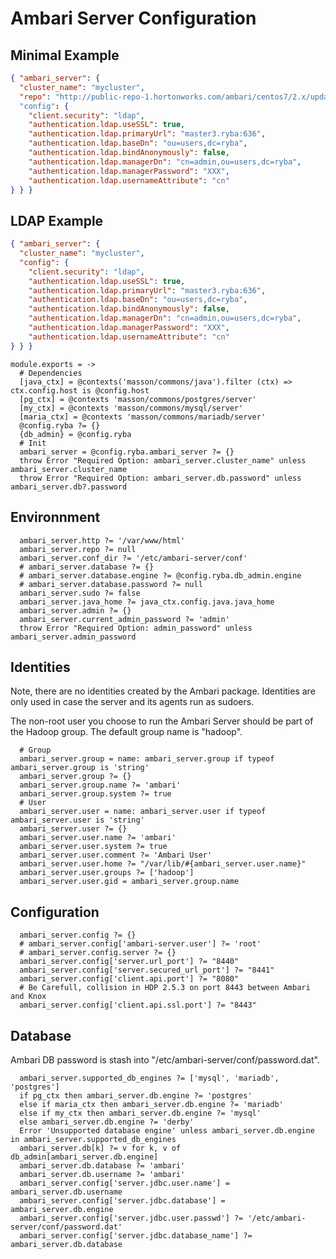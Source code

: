 
# Ambari Server Configuration

## Minimal Example

```json
{ "ambari_server": {
  "cluster_name": "mycluster",
  "repo": "http://public-repo-1.hortonworks.com/ambari/centos7/2.x/updates/2.5.0.3/ambari.repo"
  "config": {
    "client.security": "ldap",
    "authentication.ldap.useSSL": true,
    "authentication.ldap.primaryUrl": "master3.ryba:636",
    "authentication.ldap.baseDn": "ou=users,dc=ryba",
    "authentication.ldap.bindAnonymously": false,
    "authentication.ldap.managerDn": "cn=admin,ou=users,dc=ryba",
    "authentication.ldap.managerPassword": "XXX",
    "authentication.ldap.usernameAttribute": "cn"
} } }
```

## LDAP Example

```json
{ "ambari_server": {
  "cluster_name": "mycluster",
  "config": {
    "client.security": "ldap",
    "authentication.ldap.useSSL": true,
    "authentication.ldap.primaryUrl": "master3.ryba:636",
    "authentication.ldap.baseDn": "ou=users,dc=ryba",
    "authentication.ldap.bindAnonymously": false,
    "authentication.ldap.managerDn": "cn=admin,ou=users,dc=ryba",
    "authentication.ldap.managerPassword": "XXX",
    "authentication.ldap.usernameAttribute": "cn"
} } }
```


    module.exports = ->
      # Dependencies
      [java_ctx] = @contexts('masson/commons/java').filter (ctx) => ctx.config.host is @config.host
      [pg_ctx] = @contexts 'masson/commons/postgres/server'
      [my_ctx] = @contexts 'masson/commons/mysql/server'
      [maria_ctx] = @contexts 'masson/commons/mariadb/server'
      @config.ryba ?= {}
      {db_admin} = @config.ryba
      # Init
      ambari_server = @config.ryba.ambari_server ?= {}
      throw Error "Required Option: ambari_server.cluster_name" unless ambari_server.cluster_name
      throw Error "Required Option: ambari_server.db.password" unless ambari_server.db?.password

## Environnment

      ambari_server.http ?= '/var/www/html'
      ambari_server.repo ?= null
      ambari_server.conf_dir ?= '/etc/ambari-server/conf'
      # ambari_server.database ?= {}
      # ambari_server.database.engine ?= @config.ryba.db_admin.engine
      # ambari_server.database.password ?= null
      ambari_server.sudo ?= false
      ambari_server.java_home ?= java_ctx.config.java.java_home
      ambari_server.admin ?= {}
      ambari_server.current_admin_password ?= 'admin'
      throw Error "Required Option: admin_password" unless ambari_server.admin_password

## Identities

Note, there are no identities created by the Ambari package. Identities are only
used in case the server and its agents run as sudoers.

The non-root user you choose to run the Ambari Server should be part of the 
Hadoop group. The default group name is "hadoop".

      # Group
      ambari_server.group = name: ambari_server.group if typeof ambari_server.group is 'string'
      ambari_server.group ?= {}
      ambari_server.group.name ?= 'ambari'
      ambari_server.group.system ?= true
      # User
      ambari_server.user = name: ambari_server.user if typeof ambari_server.user is 'string'
      ambari_server.user ?= {}
      ambari_server.user.name ?= 'ambari'
      ambari_server.user.system ?= true
      ambari_server.user.comment ?= 'Ambari User'
      ambari_server.user.home ?= "/var/lib/#{ambari_server.user.name}"
      ambari_server.user.groups ?= ['hadoop']
      ambari_server.user.gid = ambari_server.group.name

## Configuration

      ambari_server.config ?= {}
      # ambari_server.config['ambari-server.user'] ?= 'root'
      # ambari_server.config.server ?= {}
      ambari_server.config['server.url_port'] ?= "8440"
      ambari_server.config['server.secured_url_port'] ?= "8441"
      ambari_server.config['client.api.port'] ?= "8080"
      # Be Carefull, collision in HDP 2.5.3 on port 8443 between Ambari and Knox
      ambari_server.config['client.api.ssl.port'] ?= "8443"

## Database

Ambari DB password is stash into "/etc/ambari-server/conf/password.dat".

      ambari_server.supported_db_engines ?= ['mysql', 'mariadb', 'postgres']
      if pg_ctx then ambari_server.db.engine ?= 'postgres'
      else if maria_ctx then ambari_server.db.engine ?= 'mariadb'
      else if my_ctx then ambari_server.db.engine ?= 'mysql'
      else ambari_server.db.engine ?= 'derby'
      Error 'Unsupported database engine' unless ambari_server.db.engine in ambari_server.supported_db_engines
      ambari_server.db[k] ?= v for k, v of db_admin[ambari_server.db.engine]
      ambari_server.db.database ?= 'ambari'
      ambari_server.db.username ?= 'ambari'
      ambari_server.config['server.jdbc.user.name'] = ambari_server.db.username
      ambari_server.config['server.jdbc.database'] = ambari_server.db.engine
      ambari_server.config['server.jdbc.user.passwd'] ?= '/etc/ambari-server/conf/password.dat'
      ambari_server.config['server.jdbc.database_name'] ?= ambari_server.db.database
